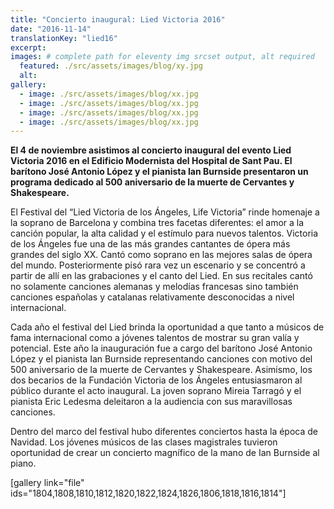 ```yaml
---
title: "Concierto inaugural: Lied Victoria 2016"
date: "2016-11-14"
translationKey: "lied16"
excerpt:
images: # complete path for eleventy img srcset output, alt required
  featured: ./src/assets/images/blog/xy.jpg
  alt:
gallery:
  - image: ./src/assets/images/blog/xx.jpg
  - image: ./src/assets/images/blog/xx.jpg
  - image: ./src/assets/images/blog/xx.jpg
  - image: ./src/assets/images/blog/xx.jpg
---
```


**El 4 de noviembre asistimos al concierto inaugural del evento Lied Victoria 2016 en el Edificio Modernista del Hospital de Sant Pau. El barítono José Antonio López y el pianista Ian Burnside presentaron un programa dedicado al 500 aniversario de la muerte de Cervantes y Shakespeare.**

El Festival del “Lied Victoria de los Ángeles, Life Victoria” rinde homenaje a la soprano de Barcelona y combina tres facetas diferentes: el amor a la canción popular, la alta calidad y el estímulo para nuevos talentos. Victoria de los Ángeles fue una de las más grandes cantantes de ópera más grandes del siglo XX. Cantó como soprano en las mejores salas de ópera del mundo. Posteriormente pisó rara vez un escenario y se concentró a partir de allí en las grabaciones y el canto del Lied. En sus recitales cantó no solamente canciones alemanas y melodías francesas sino también canciones españolas y catalanas relativamente desconocidas a nivel internacional.

Cada año el festival del Lied brinda la oportunidad a que tanto a músicos de fama internacional como a jóvenes talentos de mostrar su gran valía y potencial. Este año la inauguración fue a cargo del barítono José Antonio López y el pianista Ian Burnside representando canciones con motivo del 500 aniversario de la muerte de Cervantes y Shakespeare. Asimismo, los dos becarios de la Fundación Victoria de los Ángeles entusiasmaron al público durante el acto inaugural. La joven soprano Mireia Tarragó y el pianista Eric Ledesma deleitaron a la audiencia con sus maravillosas canciones.

Dentro del marco del festival hubo diferentes conciertos hasta la época de Navidad. Los jóvenes músicos de las clases magistrales tuvieron oportunidad de crear un concierto magnífico de la mano de Ian Burnside al piano.

\[gallery link="file" ids="1804,1808,1810,1812,1820,1822,1824,1826,1806,1818,1816,1814"\]
